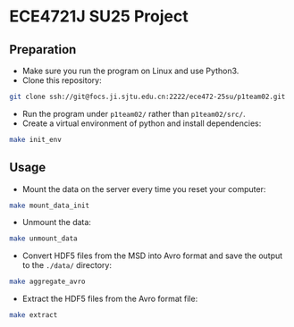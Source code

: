 # ECE4721J SU25 Project

## Preparation

- Make sure you run the program on Linux and use Python3.  
- Clone this repository:
```bash
git clone ssh://git@focs.ji.sjtu.edu.cn:2222/ece472-25su/p1team02.git
```
- Run the program under `p1team02/` rather than `p1team02/src/`.
- Create a virtual environment of python and install dependencies:
```bash
make init_env
```

## Usage

- Mount the data on the server every time you reset your computer:
```bash
make mount_data_init
```
- Unmount the data:
```bash
make unmount_data
```

- Convert HDF5 files from the MSD into Avro format and save the output to the `./data/` directory:
```bash
make aggregate_avro
```

- Extract the HDF5 files from the Avro format file:
```bash
make extract
```
